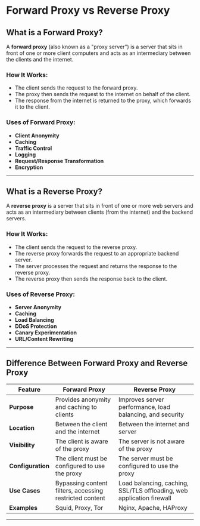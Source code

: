 # Forward Proxy vs Reverse Proxy

## What is a Forward Proxy?

A **forward proxy** (also known as a "proxy server") is a server that sits in front of one or more client computers and acts as an intermediary between the clients and the internet.

### How It Works:
- The client sends the request to the forward proxy.
- The proxy then sends the request to the internet on behalf of the client.
- The response from the internet is returned to the proxy, which forwards it to the client.

### Uses of Forward Proxy:
- **Client Anonymity**
- **Caching**
- **Traffic Control**
- **Logging**
- **Request/Response Transformation**
- **Encryption**

---

## What is a Reverse Proxy?

A **reverse proxy** is a server that sits in front of one or more web servers and acts as an intermediary between clients (from the internet) and the backend servers.

### How It Works:
- The client sends the request to the reverse proxy.
- The reverse proxy forwards the request to an appropriate backend server.
- The server processes the request and returns the response to the reverse proxy.
- The reverse proxy then sends the response back to the client.

### Uses of Reverse Proxy:
- **Server Anonymity**
- **Caching**
- **Load Balancing**
- **DDoS Protection**
- **Canary Experimentation**
- **URL/Content Rewriting**

---

## Difference Between Forward Proxy and Reverse Proxy

| Feature         | Forward Proxy                                     | Reverse Proxy                                                  |
|----------------|---------------------------------------------------|----------------------------------------------------------------|
| **Purpose**     | Provides anonymity and caching to clients         | Improves server performance, load balancing, and security      |
| **Location**    | Between the client and the internet               | Between the internet and server                                |
| **Visibility**  | The client is aware of the proxy                  | The server is not aware of the proxy                           |
| **Configuration**| The client must be configured to use the proxy   | The server must be configured to use the proxy                 |
| **Use Cases**   | Bypassing content filters, accessing restricted content | Load balancing, caching, SSL/TLS offloading, web application firewall |
| **Examples**    | Squid, Proxy, Tor                                 | Nginx, Apache, HAProxy                                         |

---
